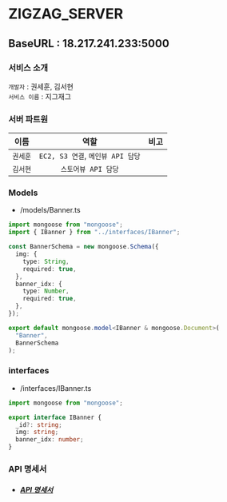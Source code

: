 # ZIGZAG_SERVER

## BaseURL : 18.217.241.233:5000

### 서비스 소개

`개발자` : 권세훈, 김서현<br>
`서비스 이름` : 지그재그<br>

### 서버 파트원

| 이름     |               역할                | 비고 |
| -------- | :-------------------------------: | :--: |
| `권세훈` | `EC2, S3 연결`, `메인뷰 API 담당` |      |
| `김서현` |        `스토어뷰 API 담당`        |      |

### Models

- /models/Banner.ts

```typescript
import mongoose from "mongoose";
import { IBanner } from "../interfaces/IBanner";

const BannerSchema = new mongoose.Schema({
  img: {
    type: String,
    required: true,
  },
  banner_idx: {
    type: Number,
    required: true,
  },
});

export default mongoose.model<IBanner & mongoose.Document>(
  "Banner",
  BannerSchema
);
```

### interfaces

- /interfaces/IBanner.ts

```typescript
import mongoose from "mongoose";

export interface IBanner {
  _id?: string;
  img: string;
  banner_idx: number;
}
```

### API 명세서

- ##### [API 명세서](https://github.com/SOPT-ZigZag/SERVER_ZIGZAG/wiki)
